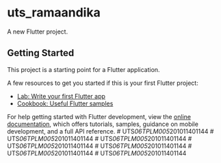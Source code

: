 # uts_ramaandika

A new Flutter project.

## Getting Started

This project is a starting point for a Flutter application.

A few resources to get you started if this is your first Flutter project:

- [Lab: Write your first Flutter app](https://docs.flutter.dev/get-started/codelab)
- [Cookbook: Useful Flutter samples](https://docs.flutter.dev/cookbook)

For help getting started with Flutter development, view the
[online documentation](https://docs.flutter.dev/), which offers tutorials,
samples, guidance on mobile development, and a full API reference.
#   U T S _ 0 6 T P L M 0 0 5 _ 2 0 1 0 1 1 4 0 1 1 4 4  
 #   U T S _ 0 6 T P L M 0 0 5 _ 2 0 1 0 1 1 4 0 1 1 4 4  
 #   U T S _ 0 6 T P L M 0 0 5 _ 2 0 1 0 1 1 4 0 1 1 4 4  
 #   U T S _ 0 6 T P L M 0 0 5 _ 2 0 1 0 1 1 4 0 1 1 4 4  
 #   U T S _ 0 6 T P L M 0 0 5 _ 2 0 1 0 1 1 4 0 1 1 4 4  
 #   U T S _ 0 6 T P L M 0 0 5 _ 2 0 1 0 1 1 4 0 1 1 4 4  
 #   U T S _ 0 6 T P L M 0 0 5 _ 2 0 1 0 1 1 4 0 1 1 4 4  
 